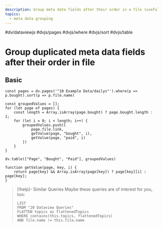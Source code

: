 ```yaml
---
description: Group meta data fields after their order in a file (useful if you have multiples in the same file)
topics:
  - meta data grouping
---
```

#dv/dataviewjs #dvjs/pages #dvjs/where #dvjs/sort #dvjs/table 

# Group duplicated meta data fields after their order in file

## Basic 

```dataviewjs
const pages = dv.pages('"10 Example Data/dailys"').where(p => p.bought).sort(p => p.file.name)

const groupedValues = [];
for (let page of pages) {
	const length = Array.isArray(page.bought) ? page.bought.length : 1;
	for (let i = 0; i < length; i++) {
		groupedValues.push([
			page.file.link,
			getValue(page, "bought", i), 
			getValue(page, "paid", i)
		])
	}
}

dv.table(["Page", "Bought", "Paid"], groupedValues)

function getValue(page, key, i) {
	return page[key] && Array.isArray(page[key]) ? page[key][i] : page[key]; 
}
```

> [!help]- Similar Queries
> Maybe these queries are of interest for you, too:
> ```dataview
> LIST
> FROM "20 Dataview Queries"
> FLATTEN topics as flattenedTopics
> WHERE contains(this.topics, flattenedTopics)
> AND file.name != this.file.name
> ```

